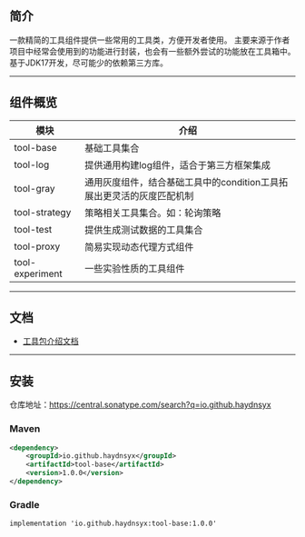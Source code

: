 ## 简介

一款精简的工具组件提供一些常用的工具类，方便开发者使用。
主要来源于作者项目中经常会使用到的功能进行封装，也会有一些额外尝试的功能放在工具箱中。
基于JDK17开发，尽可能少的依赖第三方库。

-------------------------------------------------------------------------------

## 组件概览

| 模块              | 介绍                                      |
|-----------------|-----------------------------------------|
| tool-base       | 基础工具集合                                  |
| tool-log        | 提供通用构建log组件，适合于第三方框架集成                  |
| tool-gray       | 通用灰度组件，结合基础工具中的condition工具拓展出更灵活的灰度匹配机制 |
| tool-strategy   | 策略相关工具集合。如：轮询策略                         |
| tool-test       | 提供生成测试数据的工具集合                           |
| tool-proxy      | 简易实现动态代理方式组件                            |
| tool-experiment | 一些实验性质的工具组件                             |

-------------------------------------------------------------------------------

## 文档

- [工具包介绍文档](https://github.com/HaydnSyx/syx-toolbox/wiki/%E5%B7%A5%E5%85%B7%E5%8C%85%E6%96%87%E6%A1%A3)

-------------------------------------------------------------------------------

## 安装

仓库地址：https://central.sonatype.com/search?q=io.github.haydnsyx

### Maven
```xml
<dependency>
    <groupId>io.github.haydnsyx</groupId>
    <artifactId>tool-base</artifactId>
    <version>1.0.0</version>
</dependency>
```

### Gradle
```
implementation 'io.github.haydnsyx:tool-base:1.0.0'
```

